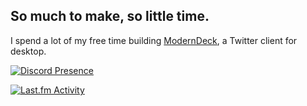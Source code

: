 ## So much to make, so little time.

I spend a lot of my free time building [ModernDeck](https://github.com/dangeredwolf/ModernDeck), a Twitter client for desktop.

[![Discord Presence](https://lanyard.cnrad.dev/api/284144747860459532
                            )](https://discord.com/users/284144747860459532)
                            
[![Last.fm Activity](https://toru.kio.dev/api/v1/dangeredwolf/?theme=dark)](https://last.fm/user/dangeredwolf)

